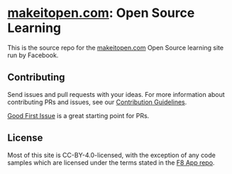 # [makeitopen.com](http://makeitopen.com): Open Source Learning
This is the source repo for the [makeitopen.com](http://makeitopen.com) Open Source learning site run by Facebook.

## Contributing

Send issues and pull requests with your ideas. For more information about contributing PRs and issues, see our [Contribution Guidelines](https://github.com/facebook/makeitopen/blob/master/CONTRIBUTING.md).

[Good First Issue](https://github.com/facebook/makeitopen/labels/good%20first%20issue) is a great starting point for PRs.

## License
Most of this site is CC-BY-4.0-licensed, with the exception of any code samples which are licensed under the terms stated in the [F8 App repo](https://github.com/fbsamples/f8app/blob/master/LICENSE).
